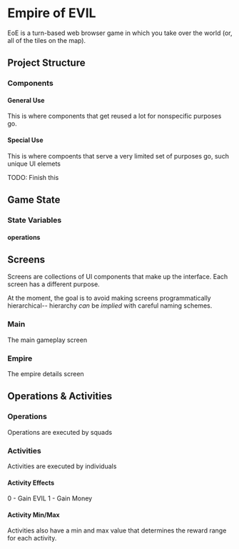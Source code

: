 # Empire of EVIL

EoE is a turn-based web browser game in which you take over the world (or, all of the tiles on the map).

## Project Structure

### Components

#### General Use

This is where components that get reused a lot for nonspecific purposes go.

#### Special Use

This is where compoents that serve a very limited set of purposes go, such unique UI elemets

TODO: Finish this

## Game State

### State Variables

#### operations

## Screens

Screens are collections of UI components that make up the interface. Each screen has a different purpose.

At the moment, the goal is to avoid making screens programmatically hierarchical-- hierarchy _can_ be _implied_ with careful naming schemes.

### Main

The main gameplay screen

### Empire

The empire details screen

## Operations & Activities

### Operations

Operations are executed by squads

### Activities

Activities are executed by individuals

#### Activity Effects

0 - Gain EVIL
1 - Gain Money

#### Activity Min/Max

Activities also have a min and max value that determines the reward range for each activity.
